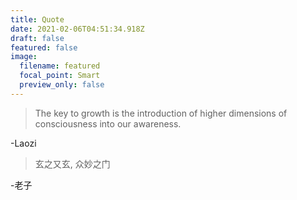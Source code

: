 ```yaml
---
title: Quote
date: 2021-02-06T04:51:34.918Z
draft: false
featured: false
image:
  filename: featured
  focal_point: Smart
  preview_only: false
---
```

> The key to growth is the introduction of higher dimensions of consciousness into our awareness. 

-Laozi

> 玄之又玄, 众妙之门

-老子

